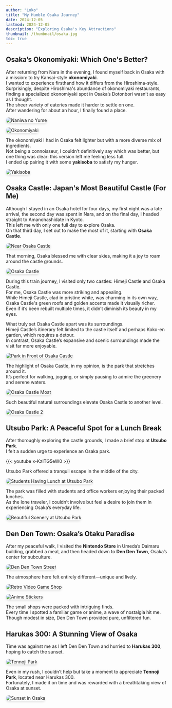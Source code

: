 ```yaml
---
author: "Loko"
title: "My Humble Osaka Journey"
date: 2024-12-05
lastmod: 2024-12-05
description: "Exploring Osaka's Key Attractions"
thumbnail: /thumbnail/osaka.jpg
toc: true
---
```


## Osaka’s Okonomiyaki: Which One's Better?

After returning from Nara in the evening, I found myself back in Osaka with a mission: to try Kansai-style **okonomiyaki**.  
I wanted to experience firsthand how it differs from the Hiroshima-style.  
Surprisingly, despite Hiroshima's abundance of okonomiyaki restaurants, finding a specialized okonomiyaki spot in Osaka’s Dotonbori wasn’t as easy as I thought.  
The sheer variety of eateries made it harder to settle on one.  
After wandering for about an hour, I finally found a place.

![Naniwa no Yume](/jr-travel/osaka-1.jpg)

![Okonomiyaki](/jr-travel/osaka-2.jpg)

The okonomiyaki I had in Osaka felt lighter but with a more diverse mix of ingredients.  
Not being a connoisseur, I couldn’t definitively say which was better, but one thing was clear: this version left me feeling less full.  
I ended up pairing it with some **yakisoba** to satisfy my hunger.

![Yakisoba](/jr-travel/osaka-3.jpg)

## Osaka Castle: Japan's Most Beautiful Castle (For Me)

Although I stayed in an Osaka hotel for four days, my first night was a late arrival, the second day was spent in Nara, and on the final day, I headed straight to Amanohashidate in Kyoto.  
This left me with only one full day to explore Osaka.  
On that third day, I set out to make the most of it, starting with **Osaka Castle**.

![Near Osaka Castle](/jr-travel/osaka-4.jpg)

That morning, Osaka blessed me with clear skies, making it a joy to roam around the castle grounds.

![Osaka Castle](/jr-travel/osaka-5.jpg)

During this train journey, I visited only two castles: Himeji Castle and Osaka Castle.  
For me, Osaka Castle was more striking and appealing.  
While Himeji Castle, clad in pristine white, was charming in its own way, Osaka Castle's green roofs and golden accents made it visually richer.  
Even if it’s been rebuilt multiple times, it didn’t diminish its beauty in my eyes.

What truly set Osaka Castle apart was its surroundings.  
Himeji Castle’s itinerary felt limited to the castle itself and perhaps Koko-en garden, which requires a detour.  
In contrast, Osaka Castle’s expansive and scenic surroundings made the visit far more enjoyable.

![Park in Front of Osaka Castle](/jr-travel/osaka-6.jpg)

The highlight of Osaka Castle, in my opinion, is the park that stretches around it.  
It’s perfect for walking, jogging, or simply pausing to admire the greenery and serene waters.

![Osaka Castle Moat](/jr-travel/osaka-7.jpg)

Such beautiful natural surroundings elevate Osaka Castle to another level.

![Osaka Castle 2](/jr-travel/osaka-8.jpg)

## Utsubo Park: A Peaceful Spot for a Lunch Break

After thoroughly exploring the castle grounds, I made a brief stop at **Utsubo Park**.  
I felt a sudden urge to experience an Osaka park.

{{< youtube x-KzITG5eW0 >}}

Utsubo Park offered a tranquil escape in the middle of the city.

![Students Having Lunch at Utsubo Park](/jr-travel/osaka-9.jpg)

The park was filled with students and office workers enjoying their packed lunches.  
As the lone traveler, I couldn’t involve but feel a desire to join them in experiencing Osaka’s everyday life.

![Beautiful Scenery at Utsubo Park](/jr-travel/osaka-10.jpg)

## Den Den Town: Osaka’s Otaku Paradise

After my peaceful walk, I visited the **Nintendo Store** in Umeda’s Daimaru building, grabbed a meal, and then headed down to **Den Den Town**, Osaka’s center for subculture.

![Den Den Town Street](/jr-travel/osaka-11.jpg)

The atmosphere here felt entirely different—unique and lively.

![Retro Video Game Shop](/jr-travel/osaka-12.jpg)

![Anime Stickers](/jr-travel/osaka-13.jpg)

The small shops were packed with intriguing finds.  
Every time I spotted a familiar game or anime, a wave of nostalgia hit me.  
Though modest in size, Den Den Town provided pure, unfiltered fun.

## Harukas 300: A Stunning View of Osaka

Time was against me as I left Den Den Town and hurried to **Harukas 300**, hoping to catch the sunset.

![Tennoji Park](/jr-travel/osaka-14.jpg)

Even in my rush, I couldn’t help but take a moment to appreciate **Tennoji Park**, located near Harukas 300.  
Fortunately, I made it on time and was rewarded with a breathtaking view of Osaka at sunset.

![Sunset in Osaka](/jr-travel/osaka-15.jpg)

<style>
  img {
    border-radius: 10px;
    box-shadow: 0 4px 6px rgba(0, 0, 0, 0.1);
    transition: transform 0.2s ease, box-shadow 0.2s ease;
  }

  img:hover {
    transform: scale(1.05);
    box-shadow: 0 8px 12px rgba(0, 0, 0, 0.2);
  }
</style>
